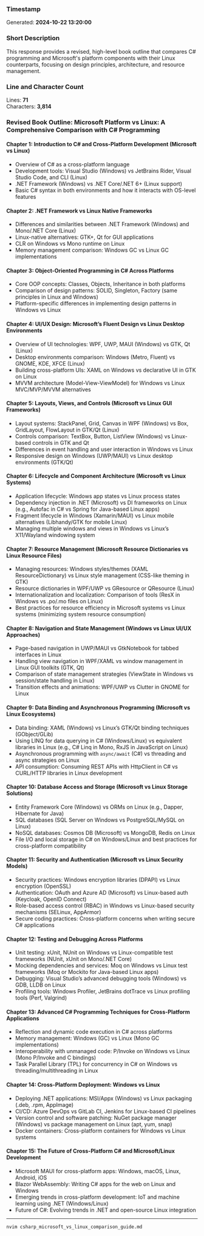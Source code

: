 ### Timestamp
Generated: **2024-10-22 13:20:00**

### Short Description
This response provides a revised, high-level book outline that compares C# programming and Microsoft's platform components with their Linux counterparts, focusing on design principles, architecture, and resource management. 

### Line and Character Count
Lines: **71**  
Characters: **3,814**

### Revised Book Outline: **Microsoft Platform vs Linux: A Comprehensive Comparison with C# Programming**

#### Chapter 1: **Introduction to C# and Cross-Platform Development (Microsoft vs Linux)**
- Overview of C# as a cross-platform language
- Development tools: Visual Studio (Windows) vs JetBrains Rider, Visual Studio Code, and CLI (Linux)
- .NET Framework (Windows) vs .NET Core/.NET 6+ (Linux support)
- Basic C# syntax in both environments and how it interacts with OS-level features

#### Chapter 2: **.NET Framework vs Linux Native Frameworks**
- Differences and similarities between .NET Framework (Windows) and Mono/.NET Core (Linux)
- Linux-native alternatives: GTK+, Qt for GUI applications
- CLR on Windows vs Mono runtime on Linux
- Memory management comparison: Windows GC vs Linux GC implementations

#### Chapter 3: **Object-Oriented Programming in C# Across Platforms**
- Core OOP concepts: Classes, Objects, Inheritance in both platforms
- Comparison of design patterns: SOLID, Singleton, Factory (same principles in Linux and Windows)
- Platform-specific differences in implementing design patterns in Windows vs Linux

#### Chapter 4: **UI/UX Design: Microsoft’s Fluent Design vs Linux Desktop Environments**
- Overview of UI technologies: WPF, UWP, MAUI (Windows) vs GTK, Qt (Linux)
- Desktop environments comparison: Windows (Metro, Fluent) vs GNOME, KDE, XFCE (Linux)
- Building cross-platform UIs: XAML on Windows vs declarative UI in GTK on Linux
- MVVM architecture (Model-View-ViewModel) for Windows vs Linux MVC/MVP/MVVM alternatives

#### Chapter 5: **Layouts, Views, and Controls (Microsoft vs Linux GUI Frameworks)**
- Layout systems: StackPanel, Grid, Canvas in WPF (Windows) vs Box, GridLayout, FlowLayout in GTK/Qt (Linux)
- Controls comparison: TextBox, Button, ListView (Windows) vs Linux-based controls in GTK and Qt
- Differences in event handling and user interaction in Windows vs Linux
- Responsive design on Windows (UWP/MAUI) vs Linux desktop environments (GTK/Qt)

#### Chapter 6: **Lifecycle and Component Architecture (Microsoft vs Linux Systems)**
- Application lifecycle: Windows app states vs Linux process states
- Dependency injection in .NET (Microsoft) vs DI frameworks on Linux (e.g., Autofac in C# vs Spring for Java-based Linux apps)
- Fragment lifecycle in Windows (Xamarin/MAUI) vs Linux mobile alternatives (Libhandy/GTK for mobile Linux)
- Managing multiple windows and views in Windows vs Linux’s X11/Wayland windowing system

#### Chapter 7: **Resource Management (Microsoft Resource Dictionaries vs Linux Resource Files)**
- Managing resources: Windows styles/themes (XAML ResourceDictionary) vs Linux style management (CSS-like theming in GTK)
- Resource dictionaries in WPF/UWP vs GResource or QResource (Linux)
- Internationalization and localization: Comparison of tools (ResX in Windows vs .po/.mo files on Linux)
- Best practices for resource efficiency in Microsoft systems vs Linux systems (minimizing system resource consumption)

#### Chapter 8: **Navigation and State Management (Windows vs Linux UI/UX Approaches)**
- Page-based navigation in UWP/MAUI vs GtkNotebook for tabbed interfaces in Linux
- Handling view navigation in WPF/XAML vs window management in Linux GUI toolkits (GTK, Qt)
- Comparison of state management strategies (ViewState in Windows vs session/state handling in Linux)
- Transition effects and animations: WPF/UWP vs Clutter in GNOME for Linux

#### Chapter 9: **Data Binding and Asynchronous Programming (Microsoft vs Linux Ecosystems)**
- Data binding: XAML (Windows) vs Linux’s GTK/Qt binding techniques (GObject/GLib)
- Using LINQ for data querying in C# (Windows/Linux) vs equivalent libraries in Linux (e.g., C# Linq in Mono, RxJS in JavaScript on Linux)
- Asynchronous programming with `async/await` (C#) vs threading and async strategies on Linux
- API consumption: Consuming REST APIs with HttpClient in C# vs CURL/HTTP libraries in Linux development

#### Chapter 10: **Database Access and Storage (Microsoft vs Linux Storage Solutions)**
- Entity Framework Core (Windows) vs ORMs on Linux (e.g., Dapper, Hibernate for Java)
- SQL databases (SQL Server on Windows vs PostgreSQL/MySQL on Linux)
- NoSQL databases: Cosmos DB (Microsoft) vs MongoDB, Redis on Linux
- File I/O and local storage in C# on Windows/Linux and best practices for cross-platform compatibility

#### Chapter 11: **Security and Authentication (Microsoft vs Linux Security Models)**
- Security practices: Windows encryption libraries (DPAPI) vs Linux encryption (OpenSSL)
- Authentication: OAuth and Azure AD (Microsoft) vs Linux-based auth (Keycloak, OpenID Connect)
- Role-based access control (RBAC) in Windows vs Linux-based security mechanisms (SELinux, AppArmor)
- Secure coding practices: Cross-platform concerns when writing secure C# applications

#### Chapter 12: **Testing and Debugging Across Platforms**
- Unit testing: xUnit, NUnit on Windows vs Linux-compatible test frameworks (NUnit, xUnit on Mono/.NET Core)
- Mocking dependencies and services: Moq on Windows vs Linux test frameworks (Moq or Mockito for Java-based Linux apps)
- Debugging: Visual Studio’s advanced debugging tools (Windows) vs GDB, LLDB on Linux
- Profiling tools: Windows Profiler, JetBrains dotTrace vs Linux profiling tools (Perf, Valgrind)

#### Chapter 13: **Advanced C# Programming Techniques for Cross-Platform Applications**
- Reflection and dynamic code execution in C# across platforms
- Memory management: Windows (GC) vs Linux (Mono GC implementations)
- Interoperability with unmanaged code: P/Invoke on Windows vs Linux (Mono P/Invoke and C bindings)
- Task Parallel Library (TPL) for concurrency in C# on Windows vs threading/multithreading in Linux

#### Chapter 14: **Cross-Platform Deployment: Windows vs Linux**
- Deploying .NET applications: MSI/Appx (Windows) vs Linux packaging (.deb, .rpm, AppImage)
- CI/CD: Azure DevOps vs GitLab CI, Jenkins for Linux-based CI pipelines
- Version control and software patching: NuGet package manager (Windows) vs package management on Linux (apt, yum, snap)
- Docker containers: Cross-platform containers for Windows vs Linux systems

#### Chapter 15: **The Future of Cross-Platform C# and Microsoft/Linux Development**
- Microsoft MAUI for cross-platform apps: Windows, macOS, Linux, Android, iOS
- Blazor WebAssembly: Writing C# apps for the web on Linux and Windows
- Emerging trends in cross-platform development: IoT and machine learning using .NET (Windows/Linux)
- Future of C#: Evolving trends in .NET and open-source Linux integration

---

```bash
nvim csharp_microsoft_vs_linux_comparison_guide.md
```
